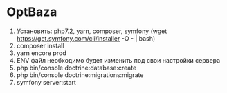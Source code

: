 # OptBaza
1. Установить: php7.2, yarn, composer, symfony (wget https://get.symfony.com/cli/installer -O - | bash) 
1. composer install
1. yarn encore prod
2. ENV файл необходимо будет изменить под свои настройки сервера
1. php bin/console doctrine:database:create
1. php bin/console doctrine:migrations:migrate
1. symfony server:start
